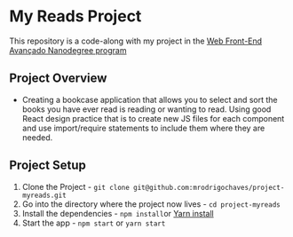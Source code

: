 # My Reads Project

This repository is a code-along with my project in the [Web Front-End Avançado Nanodegree program](https://br.udacity.com/course/front-end-web-developer-nanodegree--nd001-br-advanced)

## Project Overview

- Creating a bookcase application that allows you to select and sort the books you have ever read is
reading or wanting to read. Using good React design practice that is to create new JS files for each component and use import/require statements to include them where they are needed.


## Project Setup

1. Clone the Project - `git clone git@github.com:mrodrigochaves/project-myreads.git`
2. Go into the directory where the project now lives - `cd project-myreads`
3. Install the dependencies - `npm install`or [Yarn install](https://yarnpkg.com/pt-BR/docs/getting-started)
4. Start the app - `npm start` or `yarn start`
